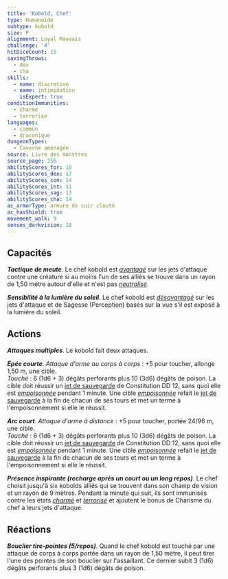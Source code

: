 ```yaml
---
title: 'Kobold, Chef'
type: Humanoïde
subtype: kobold
size: P
alignment: Loyal Mauvais
challenge: '4'
hitDiceCount: 15
savingThrows:
  - dex
  - cha
skills:
  - name: discretion
  - name: intimidation
    isExpert: true
conditionImmunities:
  - charme
  - terrorise
languages:
  - commun
  - draconique
dungeonTypes:
  - Caverne aménagée
source: Livre des monstres
source_page: 256
abilityScores_for: 10
abilityScores_dex: 17
abilityScores_con: 14
abilityScores_int: 11
abilityScores_sag: 13
abilityScores_cha: 14
ac_armorType: armure de cuir clouté
ac_hasShield: true
movement_walk: 9
senses_darkvision: 18
---
```

## Capacités
_**Tactique de meute**_. Le chef kobold est [_avantagé_](/utiliser-les-caracteristiques/#avantage-et-desavantage) sur les jets d'attaque contre une créature si au moins l'un de ses alliés se trouve dans un rayon de 1,50 mètre autour d'elle et n'est pas [_neutralisé_](/gerer-la-sante-du-personnage/#neutralise).

_**Sensibilité à la lumière du soleil**_. Le chef kobold est [_désavantagé_](/utiliser-les-caracteristiques/#avantage-et-desavantage) sur les jets d'attaque et de Sagesse (Perception) basés sur la vue s'il est exposé à la lumière du soleil.

## Actions
_**Attaques multiples**_. Le kobold fait deux attaques.

_**Épée courte**_. _Attaque d'arme au corps à corps_ : +5 pour toucher, allonge 1,50 m, une cible.  
_Touché_ : 6 (1d6 + 3) dégâts perforants plus 10 (3d6) dégâts de poison. La cible doit réussir un [jet de sauvegarde](/utiliser-les-caracteristiques/#jets-de-sauvegarde) de Constitution DD 12, sans quoi elle est [_empoisonnée_](/gerer-la-sante-du-personnage/#empoisonne) pendant 1 minute. Une cible [_empoisonnée_](/gerer-la-sante-du-personnage/#empoisonne) refait le [jet de sauvegarde](/utiliser-les-caracteristiques/#jets-de-sauvegarde) à la fin de chacun de ses tours et met un terme à l'empoisonnement si elle le réussit.

_**Arc court**_. _Attaque d'arme à distance_ : +5 pour toucher, portée 24/96 m, une cible.  
_Touché_ : 6 (1d6 + 3) dégâts perforants plus 10 (3d6) dégâts de poison. La cible doit réussir un [jet de sauvegarde](/utiliser-les-caracteristiques/#jets-de-sauvegarde) de Constitution DD 12, sans quoi elle est [_empoisonnée_](/gerer-la-sante-du-personnage/#empoisonne) pendant 1 minute. Une cible [_empoisonnée_](/gerer-la-sante-du-personnage/#empoisonne) refait le [jet de sauvegarde](/utiliser-les-caracteristiques/#jets-de-sauvegarde) à la fin de chacun de ses tours et met un terme à l'empoisonnement si elle le réussit.

_**Présence inspirante (recharge après un court ou un long repos)**_. Le chef choisit jusqu'à six kobolds alliés qui se trouvent dans son champ de vision et un rayon de 9 mètres. Pendant la minute qui suit, ils sont immunisés contre les états [_charmé_](/gerer-la-sante-du-personnage/#charme) et [_terrorisé_](/gerer-la-sante-du-personnage/#terrorise) et ajoutent le bonus de Charisme du chef à leurs jets d'attaque.

## Réactions
_**Bouclier tire-pointes (5/repos)**_. Quand le chef kobold est touché par une attaque de corps à corps portée dans un rayon de 1,50 mètre, il peut tirer l'une des pointes de son bouclier sur l'assaillant. Ce dernier subit 3 (1d6) dégâts perforants plus 3 (1d6) dégâts de poison.

